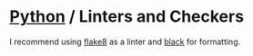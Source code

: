 # [Python](./README.md) / Linters and Checkers

I recommend using [flake8](https://flake8.pycqa.org/en/latest/) as a linter and [black](https://black.readthedocs.io/en/stable/) for formatting.
